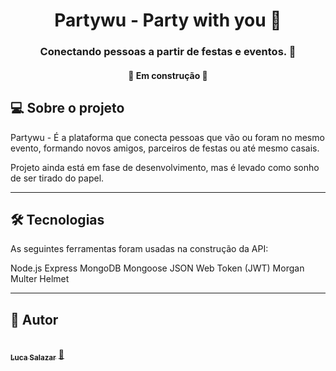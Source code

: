 

<h1 align="center">
      Partywu - Party with you 🎉
</h1>

<h3 align="center">
     Conectando pessoas a partir de festas e eventos. 💜
</h3>  

<h4 align="center">
	🚧 Em construção 🚧
</h4>

## 💻 Sobre o projeto

Partywu - É a plataforma que conecta pessoas que vão ou foram no mesmo evento, formando novos amigos, parceiros de festas ou até mesmo casais.


Projeto ainda está em fase de desenvolvimento, mas é levado como sonho de ser tirado do papel.

---

## 🛠 Tecnologias

As seguintes ferramentas foram usadas na construção da API:

Node.js
Express
MongoDB
Mongoose
JSON Web Token (JWT)
Morgan
Multer
Helmet

---

## 🦸 Autor

<a href="https://www.linkedin.com/in/lucasalazar/">
 <br />
 <sub><b>Luca Salazar</b></sub></a> <a href="https://www.linkedin.com/in/lucasalazar/" title="Linkedin">🚀</a>
 <br />

